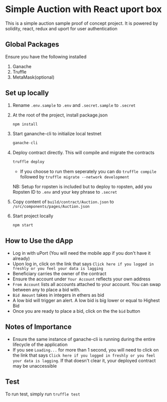 # Simple Auction with React uport box

This is a simple auction sample proof of concept project. It is powered by solidity, react, redux and uport for user authentication  

## Global Packages

Ensure you have the following installed
1. Ganache
2. Truffle
3. MetaMask(optional)

## Set up locally

1. Rename `.env.sample` to `.env` and `.secret.sample` to `.secret`

2. At the root of the project, install package.json
    ```javascript
    npm install
    ```
3. Start gananche-cli to initialize local testnet
    ```javascript
    ganache-cli
    ```
4. Deploy contract directly. This will compile and migrate the contracts 
    ```javascript
    truffle deploy 
    ```
    - If you choose to run them seperately you can do `truffle compile` followed by `truffle migrate --network development`

    NB: Setup for ropsten is included but to deploy to ropsten, add you Ropsten ID to `.env` and your key phrase to `.secret`
5. Copy content of `build/contract/Auction.json` to `/src/components/pages/Auction.json`

6. Start project locally
    ```javascript
    npm start
    ```

## How to Use the dApp

- Log in with uPort (You will need the mobile app if you don't have it already)
- Upon log in, click on the link that says `Click here if you logged in freshly or you feel your data is lagging`
- Beneficiary carries the owner of the contract
- Ensure the account under `Your Account` reflects your own address
- `From Account` lists all accounts attached to your account. You can swap between any to place a bid with.
- `Bid Amount` takes in integers in ethers as bid
-  A low bid will trigger an alert. A low bid is big lower or equal to Highest Bid
-  Once you are ready to place a bid, click on the the `bid` button

## Notes of Importance

- Ensure the same instance of ganache-cli is running during the entire lifecycle of the application
- If you see `Loading...` for more than 1 second, you will need to click on the link that says `Click here if you logged in freshly or you feel your data is lagging`. If that doesn't clear it, your deployed contract may be unaccessible

## Test

To run test, simply run `truffle test` 